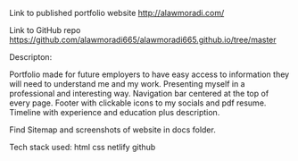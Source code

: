 Link to published portfolio website
http://alawmoradi.com/

Link to GitHub repo
https://github.com/alawmoradi665/alawmoradi665.github.io/tree/master

Descripton:

Portfolio made for future employers to have easy access to information they will need to understand me and my work. 
Presenting myself in a professional and interesting way. 
Navigation bar centered at the top of every page.
Footer with clickable icons to my socials and pdf resume. 
Timeline with experience and education plus description.

Find Sitemap and screenshots of website in docs folder.

Tech stack used: 
html
css
netlify
github
